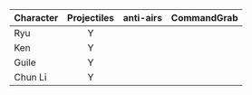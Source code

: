 | Character | Projectiles | anti-airs | CommandGrab |
| :--- | :-----------: | -- | -- |
| Ryu | Y | | |
| Ken | Y | | |
| Guile | Y | | |
| Chun Li  | Y | | |
